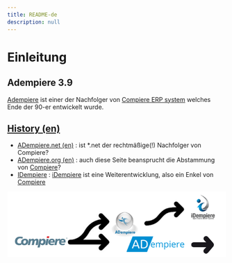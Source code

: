 ```yaml
---
title: README-de
description: null
---
```


# Einleitung

## Adempiere 3.9

[Adempiere](https://github.com/adempiere/adempiere) ist einer der Nachfolger von [Compiere ERP system](https://en.wikipedia.org/wiki/Compiere) welches Ende der 90-er entwickelt wurde.

## [History (en)](https://en.wikipedia.org/wiki/IDempiere#History)

* [ADempiere.net \(en\)](https://klst-de.github.io/adempiere/) : ist \*.net der rechtmäßige\(!\) Nachfolger von Compiere?
* [ADempiere.org \(en\)](http://adempiere.org/site/) : auch diese Seite beansprucht die Abstammung von [Compiere](http://www.compiere.com/company/history.php)?
* [IDempiere](https://en.wikipedia.org/wiki/IDempiere) : [iDempiere](http://www.idempiere.org/) ist eine Weiterentwicklung, also ein Enkel von [Compiere](http://www.compiere.com/svn/)

![](.gitbook/assets/adlogos.PNG)

